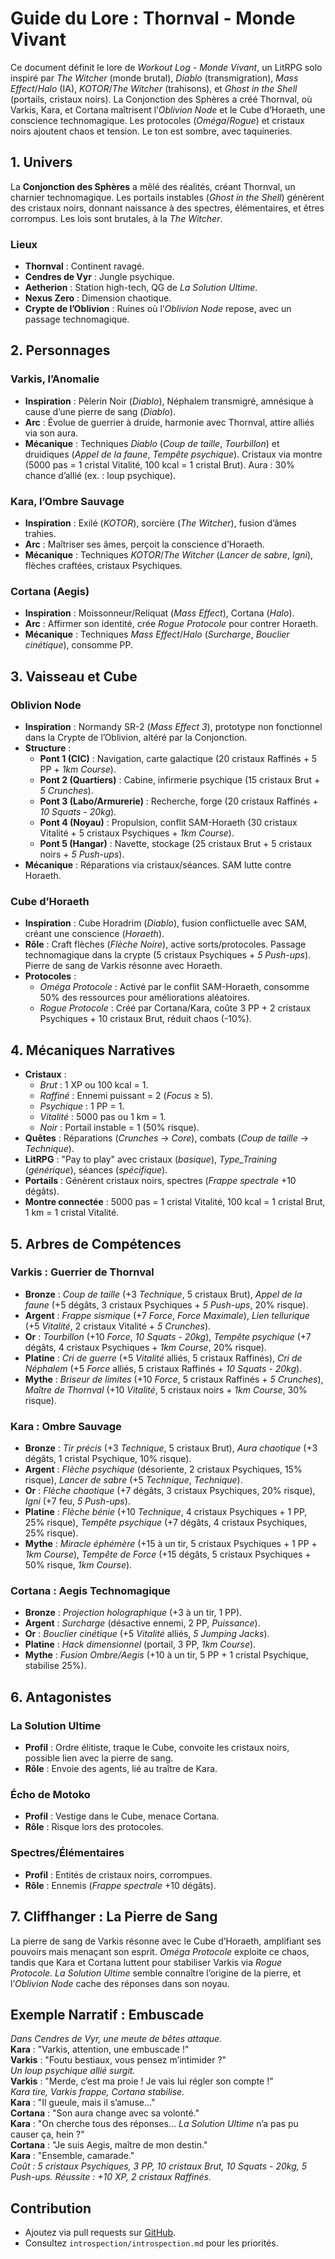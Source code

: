 # Guide du Lore : Thornval - Monde Vivant

Ce document définit le lore de *Workout Log - Monde Vivant*, un LitRPG solo inspiré par *The Witcher* (monde brutal), *Diablo* (transmigration), *Mass Effect*/*Halo* (IA), *KOTOR*/*The Witcher* (trahisons), et *Ghost in the Shell* (portails, cristaux noirs). La Conjonction des Sphères a créé Thornval, où Varkis, Kara, et Cortana maîtrisent l’*Oblivion Node* et le Cube d’Horaeth, une conscience technomagique. Les protocoles (*Oméga*/*Rogue*) et cristaux noirs ajoutent chaos et tension. Le ton est sombre, avec taquineries.

## 1. Univers

La **Conjonction des Sphères** a mêlé des réalités, créant Thornval, un charnier technomagique. Les portails instables (*Ghost in the Shell*) génèrent des cristaux noirs, donnant naissance à des spectres, élémentaires, et êtres corrompus. Les lois sont brutales, à la *The Witcher*.

### Lieux

- **Thornval** : Continent ravagé.
- **Cendres de Vyr** : Jungle psychique.
- **Aetherion** : Station high-tech, QG de *La Solution Ultime*.
- **Nexus Zero** : Dimension chaotique.
- **Crypte de l’Oblivion** : Ruines où l’*Oblivion Node* repose, avec un passage technomagique.

## 2. Personnages

### Varkis, l’Anomalie

- **Inspiration** : Pèlerin Noir (*Diablo*), Néphalem transmigré, amnésique à cause d’une pierre de sang (*Diablo*).
- **Arc** : Évolue de guerrier à druide, harmonie avec Thornval, attire alliés via son aura.
- **Mécanique** : Techniques *Diablo* (*Coup de taille*, *Tourbillon*) et druidiques (*Appel de la faune*, *Tempête psychique*). Cristaux via montre (5000 pas = 1 cristal Vitalité, 100 kcal = 1 cristal Brut). Aura : 30% chance d’allié (ex. : loup psychique).

### Kara, l’Ombre Sauvage

- **Inspiration** : Exilé (*KOTOR*), sorcière (*The Witcher*), fusion d’âmes trahies.
- **Arc** : Maîtriser ses âmes, perçoit la conscience d’Horaeth.
- **Mécanique** : Techniques *KOTOR*/*The Witcher* (*Lancer de sabre*, *Igni*), flèches craftées, cristaux Psychiques.

### Cortana (Aegis)

- **Inspiration** : Moissonneur/Reliquat (*Mass Effect*), Cortana (*Halo*).
- **Arc** : Affirmer son identité, crée *Rogue Protocole* pour contrer Horaeth.
- **Mécanique** : Techniques *Mass Effect*/*Halo* (*Surcharge*, *Bouclier cinétique*), consomme PP.

## 3. Vaisseau et Cube

### Oblivion Node

- **Inspiration** : Normandy SR-2 (*Mass Effect 3*), prototype non fonctionnel dans la Crypte de l’Oblivion, altéré par la Conjonction.
- **Structure** :
  - **Pont 1 (CIC)** : Navigation, carte galactique (20 cristaux Raffinés + 5 PP + *1km Course*).
  - **Pont 2 (Quartiers)** : Cabine, infirmerie psychique (15 cristaux Brut + *5 Crunches*).
  - **Pont 3 (Labo/Armurerie)** : Recherche, forge (20 cristaux Raffinés + *10 Squats - 20kg*).
  - **Pont 4 (Noyau)** : Propulsion, conflit SAM-Horaeth (30 cristaux Vitalité + 5 cristaux Psychiques + *1km Course*).
  - **Pont 5 (Hangar)** : Navette, stockage (25 cristaux Brut + 5 cristaux noirs + *5 Push-ups*).
- **Mécanique** : Réparations via cristaux/séances. SAM lutte contre Horaeth.

### Cube d’Horaeth

- **Inspiration** : Cube Horadrim (*Diablo*), fusion conflictuelle avec SAM, créant une conscience (*Horaeth*).
- **Rôle** : Craft flèches (*Flèche Noire*), active sorts/protocoles. Passage technomagique dans la crypte (5 cristaux Psychiques + *5 Push-ups*). Pierre de sang de Varkis résonne avec Horaeth.
- **Protocoles** :
  - *Oméga Protocole* : Activé par le conflit SAM-Horaeth, consomme 50% des ressources pour améliorations aléatoires.
  - *Rogue Protocole* : Créé par Cortana/Kara, coûte 3 PP + 2 cristaux Psychiques + 10 cristaux Brut, réduit chaos (-10%).

## 4. Mécaniques Narratives

- **Cristaux** :
  - *Brut* : 1 XP ou 100 kcal = 1.
  - *Raffiné* : Ennemi puissant = 2 (*Focus* ≥ 5).
  - *Psychique* : 1 PP = 1.
  - *Vitalité* : 5000 pas ou 1 km = 1.
  - *Noir* : Portail instable = 1 (50% risque).
- **Quêtes** : Réparations (*Crunches* → *Core*), combats (*Coup de taille* → *Technique*).
- **LitRPG** : "Pay to play" avec cristaux (*basique*), *Type_Training* (*générique*), séances (*spécifique*).
- **Portails** : Génèrent cristaux noirs, spectres (*Frappe spectrale* +10 dégâts).
- **Montre connectée** : 5000 pas = 1 cristal Vitalité, 100 kcal = 1 cristal Brut, 1 km = 1 cristal Vitalité.

## 5. Arbres de Compétences

### Varkis : Guerrier de Thornval

- **Bronze** : *Coup de taille* (+3 *Technique*, 5 cristaux Brut), *Appel de la faune* (+5 dégâts, 3 cristaux Psychiques + *5 Push-ups*, 20% risque).
- **Argent** : *Frappe sismique* (+7 *Force*, *Force Maximale*), *Lien tellurique* (+5 *Vitalité*, 2 cristaux Vitalité + *5 Crunches*).
- **Or** : *Tourbillon* (+10 *Force*, *10 Squats - 20kg*), *Tempête psychique* (+7 dégâts, 4 cristaux Psychiques + *1km Course*, 20% risque).
- **Platine** : *Cri de guerre* (+5 *Vitalité* alliés, 5 cristaux Raffinés), *Cri de Néphalem* (+5 *Force* alliés, 5 cristaux Raffinés + *10 Squats - 20kg*).
- **Mythe** : *Briseur de limites* (+10 *Force*, 5 cristaux Raffinés + *5 Crunches*), *Maître de Thornval* (+10 *Vitalité*, 5 cristaux noirs + *1km Course*, 30% risque).

### Kara : Ombre Sauvage

- **Bronze** : *Tir précis* (+3 *Technique*, 5 cristaux Brut), *Aura chaotique* (+3 dégâts, 1 cristal Psychique, 10% risque).
- **Argent** : *Flèche psychique* (désoriente, 2 cristaux Psychiques, 15% risque), *Lancer de sabre* (+5 *Technique*, *Technique*).
- **Or** : *Flèche chaotique* (+7 dégâts, 3 cristaux Psychiques, 20% risque), *Igni* (+7 feu, *5 Push-ups*).
- **Platine** : *Flèche bénie* (+10 *Technique*, 4 cristaux Psychiques + 1 PP, 25% risque), *Tempête psychique* (+7 dégâts, 4 cristaux Psychiques, 25% risque).
- **Mythe** : *Miracle éphémère* (+15 à un tir, 5 cristaux Psychiques + 1 PP + *1km Course*), *Tempête de Force* (+15 dégâts, 5 cristaux Psychiques + 50% risque, *1km Course*).

### Cortana : Aegis Technomagique

- **Bronze** : *Projection holographique* (+3 à un tir, 1 PP).
- **Argent** : *Surcharge* (désactive ennemi, 2 PP, *Puissance*).
- **Or** : *Bouclier cinétique* (+5 *Vitalité* alliés, *5 Jumping Jacks*).
- **Platine** : *Hack dimensionnel* (portail, 3 PP, *1km Course*).
- **Mythe** : *Fusion Ombre/Aegis* (+10 à un tir, 5 PP + 1 cristal Psychique, stabilise 25%).

## 6. Antagonistes

### La Solution Ultime

- **Profil** : Ordre élitiste, traque le Cube, convoite les cristaux noirs, possible lien avec la pierre de sang.
- **Rôle** : Envoie des agents, lié au traître de Kara.

### Écho de Motoko

- **Profil** : Vestige dans le Cube, menace Cortana.
- **Rôle** : Risque lors des protocoles.

### Spectres/Élémentaires

- **Profil** : Entités de cristaux noirs, corrompues.
- **Rôle** : Ennemis (*Frappe spectrale* +10 dégâts).

## 7. Cliffhanger : La Pierre de Sang

La pierre de sang de Varkis résonne avec le Cube d’Horaeth, amplifiant ses pouvoirs mais menaçant son esprit. *Oméga Protocole* exploite ce chaos, tandis que Kara et Cortana luttent pour stabiliser Varkis via *Rogue Protocole*. *La Solution Ultime* semble connaître l’origine de la pierre, et l’*Oblivion Node* cache des réponses dans son noyau.

## Exemple Narratif : Embuscade

*Dans *Cendres de Vyr*, une meute de bêtes attaque.*  
**Kara** : "Varkis, attention, une embuscade !"  
**Varkis** : "Foutu bestiaux, vous pensez m’intimider ?"  
*Un loup psychique allié surgit.*  
**Varkis** : "Merde, c’est ma proie ! Je vais lui régler son compte !"  
*Kara tire, Varkis frappe, Cortana stabilise.*  
**Kara** : "Il gueule, mais il s’amuse…"  
**Cortana** : "Son aura change avec sa volonté."  
**Kara** : "On cherche tous des réponses… *La Solution Ultime* n’a pas pu causer ça, hein ?"  
**Cortana** : "Je suis Aegis, maître de mon destin."  
**Kara** : "Ensemble, camarade."  
*Coût : 5 cristaux Psychiques, 3 PP, 10 cristaux Brut, *10 Squats - 20kg*, *5 Push-ups*. Réussite : +10 XP, 2 cristaux Raffinés.*

## Contribution

- Ajoutez via pull requests sur [GitHub](https://github.com/DarkShadowBlood/thornval-litrpg).
- Consultez `introspection/introspection.md` pour les priorités.